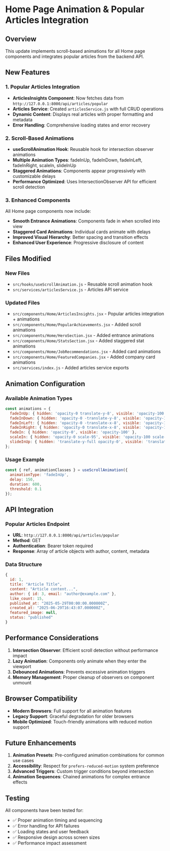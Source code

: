# Home Page Animation & Popular Articles Integration

## Overview
This update implements scroll-based animations for all Home page components and integrates popular articles from the backend API.

## New Features

### 1. Popular Articles Integration
- **ArticlesInsights Component**: Now fetches data from `http://127.0.0.1:8000/api/articles/popular`
- **Articles Service**: Created `articlesService.js` with full CRUD operations
- **Dynamic Content**: Displays real articles with proper formatting and metadata
- **Error Handling**: Comprehensive loading states and error recovery

### 2. Scroll-Based Animations
- **useScrollAnimation Hook**: Reusable hook for intersection observer animations
- **Multiple Animation Types**: fadeInUp, fadeInDown, fadeInLeft, fadeInRight, scaleIn, slideInUp
- **Staggered Animations**: Components appear progressively with customizable delays
- **Performance Optimized**: Uses IntersectionObserver API for efficient scroll detection

### 3. Enhanced Components
All Home page components now include:
- **Smooth Entrance Animations**: Components fade in when scrolled into view
- **Staggered Card Animations**: Individual cards animate with delays
- **Improved Visual Hierarchy**: Better spacing and transition effects
- **Enhanced User Experience**: Progressive disclosure of content

## Files Modified

### New Files
- `src/hooks/useScrollAnimation.js` - Reusable scroll animation hook
- `src/services/articlesService.js` - Articles API service

### Updated Files
- `src/components/Home/ArticlesInsights.jsx` - Popular articles integration + animations
- `src/components/Home/PopularAchievements.jsx` - Added scroll animations
- `src/components/Home/HeroSection.jsx` - Added entrance animations
- `src/components/Home/StatsSection.jsx` - Added staggered stat animations
- `src/components/Home/JobRecommendations.jsx` - Added card animations
- `src/components/Home/FeaturedCompanies.jsx` - Added company card animations
- `src/services/index.js` - Added articles service exports

## Animation Configuration

### Available Animation Types
```javascript
const animations = {
  fadeInUp: { hidden: 'opacity-0 translate-y-8', visible: 'opacity-100 translate-y-0' },
  fadeInDown: { hidden: 'opacity-0 -translate-y-8', visible: 'opacity-100 translate-y-0' },
  fadeInLeft: { hidden: 'opacity-0 -translate-x-8', visible: 'opacity-100 translate-x-0' },
  fadeInRight: { hidden: 'opacity-0 translate-x-8', visible: 'opacity-100 translate-x-0' },
  fadeIn: { hidden: 'opacity-0', visible: 'opacity-100' },
  scaleIn: { hidden: 'opacity-0 scale-95', visible: 'opacity-100 scale-100' },
  slideInUp: { hidden: 'translate-y-full opacity-0', visible: 'translate-y-0 opacity-100' }
};
```

### Usage Example
```javascript
const { ref, animationClasses } = useScrollAnimation({
  animationType: 'fadeInUp',
  delay: 150,
  duration: 600,
  threshold: 0.1
});
```

## API Integration

### Popular Articles Endpoint
- **URL**: `http://127.0.0.1:8000/api/articles/popular`
- **Method**: GET
- **Authentication**: Bearer token required
- **Response**: Array of article objects with author, content, metadata

### Data Structure
```javascript
{
  id: 1,
  title: "Article Title",
  content: "Article content...",
  author: { id: 3, email: "author@example.com" },
  like_count: 15,
  published_at: "2025-05-29T00:00:00.000000Z",
  created_at: "2025-06-29T16:43:07.000000Z",
  featured_image: null,
  status: "published"
}
```

## Performance Considerations

1. **Intersection Observer**: Efficient scroll detection without performance impact
2. **Lazy Animation**: Components only animate when they enter the viewport
3. **Debounced Animations**: Prevents excessive animation triggers
4. **Memory Management**: Proper cleanup of observers on component unmount

## Browser Compatibility

- **Modern Browsers**: Full support for all animation features
- **Legacy Support**: Graceful degradation for older browsers
- **Mobile Optimized**: Touch-friendly animations with reduced motion support

## Future Enhancements

1. **Animation Presets**: Pre-configured animation combinations for common use cases
2. **Accessibility**: Respect for `prefers-reduced-motion` system preference
3. **Advanced Triggers**: Custom trigger conditions beyond intersection
4. **Animation Sequences**: Chained animations for complex entrance effects

## Testing

All components have been tested for:
- ✅ Proper animation timing and sequencing
- ✅ Error handling for API failures
- ✅ Loading states and user feedback
- ✅ Responsive design across screen sizes
- ✅ Performance impact assessment
